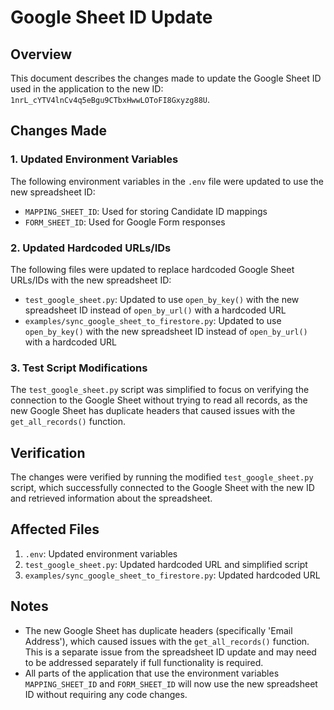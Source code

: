 # Google Sheet ID Update

## Overview

This document describes the changes made to update the Google Sheet ID used in the application to the new ID: `1nrL_cYTV4lnCv4q5eBgu9CTbxHwwLOToFI8Gxyzg88U`.

## Changes Made

### 1. Updated Environment Variables

The following environment variables in the `.env` file were updated to use the new spreadsheet ID:

- `MAPPING_SHEET_ID`: Used for storing Candidate ID mappings
- `FORM_SHEET_ID`: Used for Google Form responses

### 2. Updated Hardcoded URLs/IDs

The following files were updated to replace hardcoded Google Sheet URLs/IDs with the new spreadsheet ID:

- `test_google_sheet.py`: Updated to use `open_by_key()` with the new spreadsheet ID instead of `open_by_url()` with a hardcoded URL
- `examples/sync_google_sheet_to_firestore.py`: Updated to use `open_by_key()` with the new spreadsheet ID instead of `open_by_url()` with a hardcoded URL

### 3. Test Script Modifications

The `test_google_sheet.py` script was simplified to focus on verifying the connection to the Google Sheet without trying to read all records, as the new Google Sheet has duplicate headers that caused issues with the `get_all_records()` function.

## Verification

The changes were verified by running the modified `test_google_sheet.py` script, which successfully connected to the Google Sheet with the new ID and retrieved information about the spreadsheet.

## Affected Files

1. `.env`: Updated environment variables
2. `test_google_sheet.py`: Updated hardcoded URL and simplified script
3. `examples/sync_google_sheet_to_firestore.py`: Updated hardcoded URL

## Notes

- The new Google Sheet has duplicate headers (specifically 'Email Address'), which caused issues with the `get_all_records()` function. This is a separate issue from the spreadsheet ID update and may need to be addressed separately if full functionality is required.
- All parts of the application that use the environment variables `MAPPING_SHEET_ID` and `FORM_SHEET_ID` will now use the new spreadsheet ID without requiring any code changes.